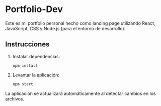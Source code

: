 # Portfolio-Dev

Este es mi portfolio personal hecho como landing page utilizando React, JavaScript, CSS y Node.js (para el entorno de desarrollo).

## Instrucciones

1. Instalar dependencias:
   ```
   npm install
   ```
2. Levantar la aplicación:
   ```
   npm start
   ```
La aplicación se actualizará automáticamente al detectar cambios en los archivos.

